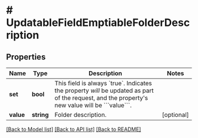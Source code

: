 # # UpdatableFieldEmptiableFolderDescription

## Properties

Name | Type | Description | Notes
------------ | ------------- | ------------- | -------------
**set** | **bool** | This field is always &#x60;true&#x60;. Indicates the property *will* be updated as part of the request, and the property&#39;s new value will be &#x60;&#x60;&#x60;value&#x60;&#x60;&#x60;. |
**value** | **string** | Folder description. | [optional]

[[Back to Model list]](../../README.md#models) [[Back to API list]](../../README.md#endpoints) [[Back to README]](../../README.md)
